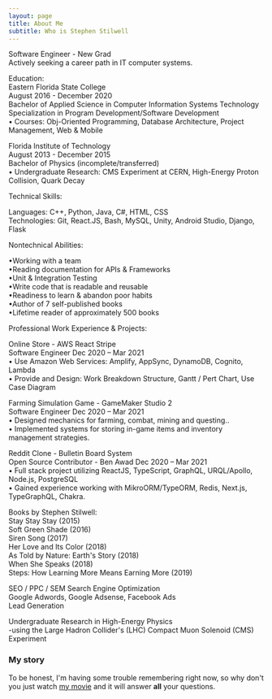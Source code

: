 ```yaml
---
layout: page
title: About Me
subtitle: Who is Stephen Stilwell
---
```


Software Engineer - New Grad  
Actively seeking a career path in IT computer systems.  

Education:  
Eastern Florida State College  
August 2016 - December 2020  
Bachelor of Applied Science in Computer Information Systems Technology  
Specialization in Program Development/Software Development  
• Courses: Obj-Oriented Programming, Database Architecture, Project Management, Web & Mobile  

Florida Institute of Technology  
August 2013 - December 2015  
Bachelor of Physics (incomplete/transferred)  
• Undergraduate Research: CMS Experiment at CERN, High-Energy Proton Collision, Quark Decay  

Technical Skills:  

Languages: C++, Python, Java, C#, HTML, CSS  
Technologies: Git, React.JS, Bash, MySQL, Unity, Android Studio, Django, Flask  

Nontechnical Abilities:  

•Working with a team  
•Reading documentation for APIs & Frameworks  
•Unit & Integration Testing  
•Write code that is readable and reusable  
•Readiness to learn & abandon poor habits  
•Author of 7 self-published books  
•Lifetime reader of approximately 500 books  

Professional Work Experience & Projects:  

Online Store - AWS React Stripe  
Software Engineer Dec 2020 – Mar 2021  
• Use Amazon Web Services: Amplify, AppSync, DynamoDB, Cognito, Lambda  
• Provide and Design: Work Breakdown Structure, Gantt / Pert Chart, Use Case Diagram  

Farming Simulation Game - GameMaker Studio 2  
Software Engineer Dec 2020 – Mar 2021  
• Designed mechanics for farming, combat, mining and questing..  
• Implemented systems for storing in-game items and inventory management strategies.  

Reddit Clone - Bulletin Board System  
Open Source Contributor - Ben Awad Dec 2020 – Mar 2021  
• Full stack project utilizing ReactJS, TypeScript, GraphQL, URQL/Apollo, Node.js, PostgreSQL  
• Gained experience working with MikroORM/TypeORM, Redis, Next.js, TypeGraphQL, Chakra.  

Books by Stephen Stilwell:  
Stay Stay Stay (2015)  
Soft Green Shade (2016)  
Siren Song (2017)  
Her Love and Its Color (2018)  
As Told by Nature: Earth's Story (2018)  
When She Speaks (2018)  
Steps: How Learning More Means Earning More (2019)  

SEO / PPC / SEM Search Engine Optimization  
Google Adwords, Google Adsense, Facebook Ads  
Lead Generation  

Undergraduate Research in High-Energy Physics  
-using the Large Hadron Collider's (LHC) Compact Muon Solenoid (CMS) Experiment  

### My story

To be honest, I'm having some trouble remembering right now, so why don't you just watch [my movie](https://en.wikipedia.org/wiki/The_Princess_Bride_%28film%29) and it will answer **all** your questions.
